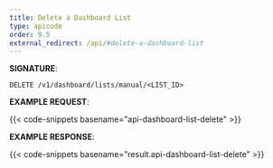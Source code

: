```yaml
---
title: Delete a Dashboard List
type: apicode
order: 9.5
external_redirect: /api/#delete-a-dashboard-list
---
```



**SIGNATURE**:


`DELETE /v1/dashboard/lists/manual/<LIST_ID>`


**EXAMPLE REQUEST**:


{{< code-snippets basename="api-dashboard-list-delete" >}}


**EXAMPLE RESPONSE**:


{{< code-snippets basename="result.api-dashboard-list-delete" >}}
